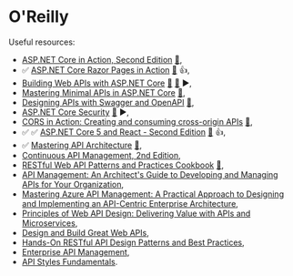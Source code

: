 # O'Reilly

Useful resources:

- [ASP.NET Core in Action, Second Edition](https://learning.oreilly.com/library/view/asp-net-core-in/9781617298301/) [:file_folder:](https://github.com/andrewlock/asp-dot-net-core-in-action-2e),
- ✅ [ASP.NET Core Razor Pages in Action](https://learning.oreilly.com/library/view/asp-net-core-razor/9781617299988/) [:file_folder:](https://github.com/mikebrind/Razor-Pages-In-Action) :+1:,
- [Building Web APIs with ASP.NET Core](https://learning.oreilly.com/library/view/building-web-apis/9781633439481/) [:file_folder:](https://www.manning.com/downloads/2479) [:file_folder:](https://github.com/Darkseal/ASP.NET-Core-Web-API) ▶️,
- [Mastering Minimal APIs in ASP.NET Core](https://learning.oreilly.com/library/view/mastering-minimal-apis/9781803237824/) [📁](https://github.com/PacktPublishing/Minimal-APIs-in-ASP.NET-Core-6),
- [Designing APIs with Swagger and OpenAPI](https://learning.oreilly.com/library/view/designing-apis-with/9781617296284/) [📁](https://designapis.com/),
- [ASP.NET Core Security](https://learning.oreilly.com/library/view/asp-net-core-security/9781633439986/) [:file_folder:](https://www.manning.com/downloads/2371) ▶️,
- [CORS in Action: Creating and consuming cross-origin APIs](https://learning.oreilly.com/library/view/cors-in-action/9781617291821/) [📁](https://github.com/monsur/CORSinAction),
- ✅ :white_check_mark: [ASP.NET Core 5 and React - Second Edition](https://learning.oreilly.com/library/view/asp-net-core-5/9781800206168/) [:file_folder:](https://github.com/PacktPublishing/ASP.NET-Core-5-and-React-Second-Edition) :+1:,
- ✅ [Mastering API Architecture](https://learning.oreilly.com/library/view/mastering-api-architecture/9781492090625/) [📁](https://github.com/masteringapi),
- [Continuous API Management, 2nd Edition](https://learning.oreilly.com/library/view/continuous-api-management/9781098103514/),
- [RESTful Web API Patterns and Practices Cookbook](https://learning.oreilly.com/library/view/restful-web-api/9781098106737/) [📁](http://www.webapicookbook.com/),
- [API Management: An Architect's Guide to Developing and Managing APIs for Your Organization](https://learning.oreilly.com/library/view/api-management-an/9781484213056/),
- [Mastering Azure API Management: A Practical Approach to Designing and Implementing an API-Centric Enterprise Architecture](https://learning.oreilly.com/library/view/mastering-azure-api/9781484280119/),
- [Principles of Web API Design: Delivering Value with APIs and Microservices](https://learning.oreilly.com/library/view/principles-of-web/9780137355754/),
- [Design and Build Great Web APIs](https://learning.oreilly.com/library/view/design-and-build/9781680508123/),
- [Hands-On RESTful API Design Patterns and Best Practices](https://learning.oreilly.com/library/view/hands-on-restful-api/9781788992664/),
- [Enterprise API Management](https://learning.oreilly.com/library/view/enterprise-api-management/9781787284432/),
- [API Styles Fundamentals](https://learning.oreilly.com/live-events/api-styles-fundamentals/0636920078591/).
